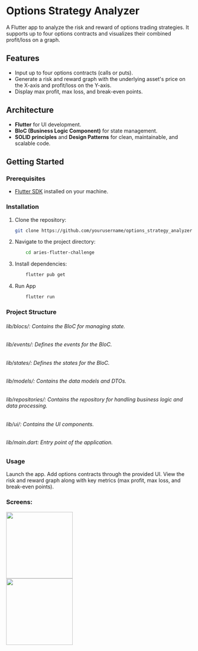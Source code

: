 # Options Strategy Analyzer

A Flutter app to analyze the risk and reward of options trading strategies. It supports up to four options contracts and visualizes their combined profit/loss on a graph.

## Features

- Input up to four options contracts (calls or puts).
- Generate a risk and reward graph with the underlying asset's price on the X-axis and profit/loss on the Y-axis.
- Display max profit, max loss, and break-even points.

## Architecture

- **Flutter** for UI development.
- **BloC (Business Logic Component)** for state management.
- **SOLID principles** and **Design Patterns** for clean, maintainable, and scalable code.

## Getting Started

### Prerequisites

- [Flutter SDK](https://flutter.dev/docs/get-started/install) installed on your machine.

### Installation

1. Clone the repository:
   ```bash
   git clone https://github.com/yourusername/options_strategy_analyzer.git

2. Navigate to the project directory:
    ```bash
        cd aries-flutter-challenge

3. Install dependencies:
    ```bash
        flutter pub get

4. Run App
    ```bash
        flutter run

### Project Structure
###### lib/blocs/: Contains the BloC for managing state.
###### lib/events/: Defines the events for the BloC.
###### lib/states/: Defines the states for the BloC.
###### lib/models/: Contains the data models and DTOs.
###### lib/repositories/: Contains the repository for handling business logic and data processing.
###### lib/ui/: Contains the UI components.
###### lib/main.dart: Entry point of the application.
### Usage
Launch the app.
Add options contracts through the provided UI.
View the risk and reward graph along with key metrics (max profit, max loss, and break-even points).

### Screens: 
<img src="screens/photo_2024-06-20_12-18-50.jpg?raw=true" width="180">

<br/>
<img src="screens/video_2024-06-20_12-18-18-ezgif.com-video-to-gif-converter.gif?raw=true" width="180">

